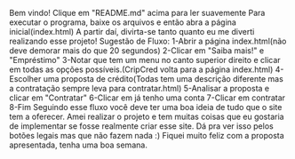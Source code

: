 Bem vindo! Clique em "README.md" acima para ler suavemente
Para executar o programa, baixe os arquivos e então abra a página inicial(index.html)
A partir daí, divirta-se tanto quanto eu me diverti realizando esse projeto!
Sugestão de Fluxo:
1-Abrir a página index.html(não deve demorar mais do que 20 segundos)
2-Clicar em "Saiba mais!" e "Empréstimo"
3-Notar que tem um menu no canto superior direito e clicar em todas as opções possíveis.(CripCred volta para a página index.html)
4-Escolher uma proposta de crédito(Todas tem uma descrição diferente mas a contratação sempre leva para contratar.html)
5-Analisar a proposta e clicar em "Contratar"
6-Clicar em já tenho uma conta
7-Clicar em contratar
8-Fim
Seguindo esse fluxo você deve ter uma boa ideia de tudo que o site tem a oferecer.
Amei realizar o projeto e tem muitas coisas que eu gostaria de implementar se fosse realmente criar esse site. Dá pra ver isso pelos botões legais mas que não fazem nada :)
Fiquei muito feliz com a proposta apresentada, tenha uma boa semana.
